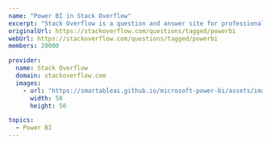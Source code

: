 ```yaml
---
name: "Power BI in Stack Overflow"
excerpt: "Stack Overflow is a question and answer site for professional and enthusiast programmers. Power BI has an active community in StackOverflow."
originalUrl: https://stackoverflow.com/questions/tagged/powerbi
webUrl: https://stackoverflow.com/questions/tagged/powerbi
members: 20000

provider:
  name: Stack Overflow
  domain: stackoverflow.com
  images:
    - url: "https://smartableai.github.io/microsoft-power-bi/assets/images/organizations/stackoverflow.com-50x50.jpg"
      width: 50
      height: 50

topics:
  - Power BI
---
```

